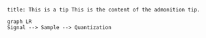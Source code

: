 ```ad-tip
title: This is a tip This is the content of the admonition tip. 
```

```mermaid
graph LR 
Signal --> Sample --> Quantization
```
